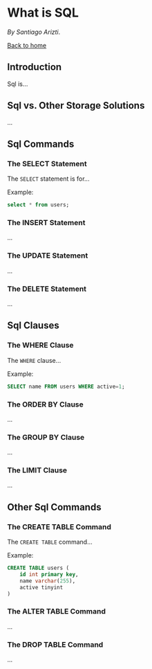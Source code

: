 What is SQL
===========

_By Santiago Arizti_.

[Back to home](./)

Introduction
------------

Sql is...

Sql vs. Other Storage Solutions
-------------------------------

...

Sql Commands
------------

### The SELECT Statement

The `SELECT` statement is for...

Example:

```sql
select * from users;
```

### The INSERT Statement

...

### The UPDATE Statement

...

### The DELETE Statement

...

Sql Clauses
-----------

### The WHERE Clause

The `WHERE` clause...

Example:

```sql
SELECT name FROM users WHERE active=1;
```

### The ORDER BY Clause

...

### The GROUP BY Clause

...

### The LIMIT Clause

...

Other Sql Commands
------------------

### The CREATE TABLE Command

The `CREATE TABLE` command...

Example:

```sql
CREATE TABLE users (
    id int primary key,
    name varchar(255),
    active tinyint
)
```

### The ALTER TABLE Command

...

### The DROP TABLE Command

...
